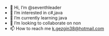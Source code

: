 - 👋 Hi, I’m @seventhleader
- 👀 I’m interested in c#,java
- 🌱 I’m currently learning java
- 💞️ I’m looking to collaborate on non
- 📫 How to reach me k.gezgin38@hotmail.com

<!---
seventhleader/seventhleader is a ✨ special ✨ repository because its `README.md` (this file) appears on your GitHub profile.
You can click the Preview link to take a look at your changes.
--->
